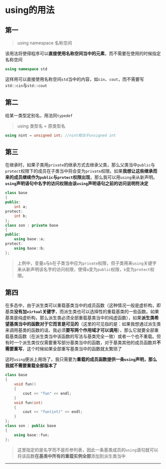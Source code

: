# using的用法

## 第一

> using namespace 名称空间


该用法将使得程序可以**直接使用名称空间当中的元素**，而不需要在使用的时候指定名称空间

```cpp
using namespace std
```
这样用可以直接使用名称空间`std`当中的内容，如`cin`、`cout`，而不需要写`std::cin`与`std::cout`

## 第二

给某一类型定别名，用法同`typedef`

> using 类型名 = 原类型名

```cpp
using nint = unsigned int; //nint相当于unsigned int
```

## 第三

在继承时，如果子类用`private`的继承方式去继承父类，那么父类当中`public`与`protect`权限下的成员在子类当中将会变为`private`权限。如果**我想让这些继承而来的成员继续作为`public`与`protect`权限出现**，那么我可以用`using`来从新声明。**`using`声明语句中名字的访问权限由该`using`声明语句之前的访问说明符决定**

```cpp
class base
{
public:
	int a;
protect:
	int b;
};
class son : private base
{
public:
	using base::a;
protect:
	using base::b;
};
```

> 上例中，变量`a`与`b`在子类当中应为`private`权限，但子类用来`using`关键字来从新声明该名字的访问权限，使得`a`变为`public`权限，`b`变为`protect`权限。


## 第四

在多态中，由于派生类可以重载基类当中的成员函数（这种情况一般是虚析构，即基类**没有加`virtual`关键字**，而派生类也可以选择性的重载基类的一些函数。如果基类是纯虚析构，那么派生类必须全部重载基类当中的纯虚函数），如果**派生类希望基类当中的函数对于它而言是可见的**（这里的可见指的是：如果我想通过派生类来调用基类的函数的话，我必须**要写两个作用域才可以调用**），那么它就要全部重载基类函数（在派生类当中该函数的写法与基类完全一致）或者一个也不重载。但有时一个派生类仅仅需要重写部分基类当中的函数，对于基类其他的成员函数并**不需要重写**，这个时候如果全部重写基类当中的函数就太繁琐了

这时`using`便派上用场了，我只需要为**重载的成员函数提供一条`using`声明，那么我就不需要重载全部版本了**

```cpp
class base
{
	void fun()
	{
		cout << "fun" << endl;
	}
	void fun(int)
	{
		cout << "fun(int)" << endl;
	}
};
class son : public base
{
	using base::fun;
};
```

>这里指定的是名字而不是形参列表，因此一条基类成员的`using`语句就可以将该函数**在基类中所有的重载实例全部**添加到派生类当中

---

